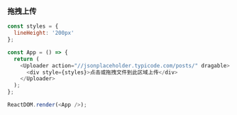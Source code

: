 ### 拖拽上传

<!--start-code-->

```js
const styles = {
  lineHeight: '200px'
};

const App = () => {
  return (
    <Uploader action="//jsonplaceholder.typicode.com/posts/" dragable>
      <div style={styles}>点击或拖拽文件到此区域上传</div>
    </Uploader>
  );
};

ReactDOM.render(<App />);
```

<!--end-code-->

